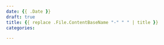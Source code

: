 ```yaml
---
date: {{ .Date }}
draft: true
title: {{ replace .File.ContentBaseName "-" " " | title }}
categories:

---
```

